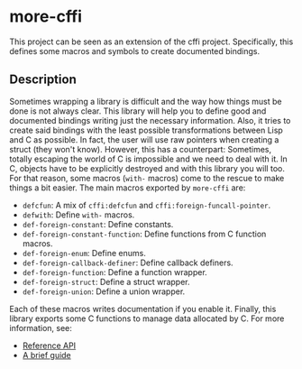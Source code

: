 
# more-cffi

This project can be seen as an extension of the cffi project. Specifically, this defines some macros and symbols to create documented bindings.

## Description

Sometimes wrapping a library is difficult and the way how things must be done is not always clear. This library will help you to define good and documented bindings writing just the necessary information. Also, it tries to create said bindings with the least possible transformations between Lisp and C as possible. In fact, the user will use raw pointers when creating a struct (they won't know). However, this has a counterpart: Sometimes, totally escaping the world of C is impossible and we need to deal with it. In C, objects have to be explicitly destroyed and with this library you will too. For that reason, some macros (`with-` macros) come to the rescue to make things a bit easier. The main macros exported by `more-cffi` are:

* `defcfun`: A mix of `cffi:defcfun` and `cffi:foreign-funcall-pointer`.
* `defwith`: Define `with-` macros.
* `def-foreign-constant`: Define constants.
* `def-foreign-constant-function`: Define functions from C function macros.
* `def-foreign-enum`: Define enums.
* `def-foreign-callback-definer`: Define callback definers.
* `def-foreign-function`: Define a function wrapper.
* `def-foreign-struct`: Define a struct wrapper.
* `def-foreign-union`: Define a union wrapper.

Each of these macros writes documentation if you enable it. Finally, this library exports some C functions to manage data allocated by C. For more information, see:

* [Reference API](https://github.com/Hectarea1996/more-cffi/blob/main/API.md)
* [A brief guide](https://github.com/Hectarea1996/more-cffi/blob/main/Guide.md)




